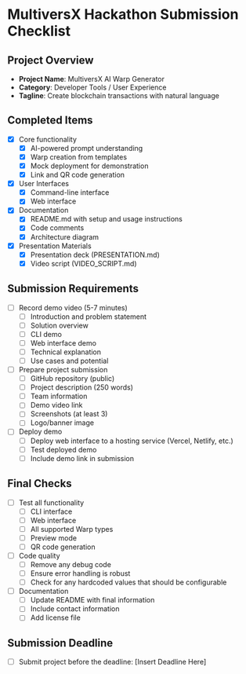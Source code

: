 # MultiversX Hackathon Submission Checklist

## Project Overview

- **Project Name**: MultiversX AI Warp Generator
- **Category**: Developer Tools / User Experience
- **Tagline**: Create blockchain transactions with natural language

## Completed Items

- [x] Core functionality
  - [x] AI-powered prompt understanding
  - [x] Warp creation from templates
  - [x] Mock deployment for demonstration
  - [x] Link and QR code generation

- [x] User Interfaces
  - [x] Command-line interface
  - [x] Web interface

- [x] Documentation
  - [x] README.md with setup and usage instructions
  - [x] Code comments
  - [x] Architecture diagram

- [x] Presentation Materials
  - [x] Presentation deck (PRESENTATION.md)
  - [x] Video script (VIDEO_SCRIPT.md)

## Submission Requirements

- [ ] Record demo video (5-7 minutes)
  - [ ] Introduction and problem statement
  - [ ] Solution overview
  - [ ] CLI demo
  - [ ] Web interface demo
  - [ ] Technical explanation
  - [ ] Use cases and potential

- [ ] Prepare project submission
  - [ ] GitHub repository (public)
  - [ ] Project description (250 words)
  - [ ] Team information
  - [ ] Demo video link
  - [ ] Screenshots (at least 3)
  - [ ] Logo/banner image

- [ ] Deploy demo
  - [ ] Deploy web interface to a hosting service (Vercel, Netlify, etc.)
  - [ ] Test deployed demo
  - [ ] Include demo link in submission

## Final Checks

- [ ] Test all functionality
  - [ ] CLI interface
  - [ ] Web interface
  - [ ] All supported Warp types
  - [ ] Preview mode
  - [ ] QR code generation

- [ ] Code quality
  - [ ] Remove any debug code
  - [ ] Ensure error handling is robust
  - [ ] Check for any hardcoded values that should be configurable

- [ ] Documentation
  - [ ] Update README with final information
  - [ ] Include contact information
  - [ ] Add license file

## Submission Deadline

- [ ] Submit project before the deadline: [Insert Deadline Here] 